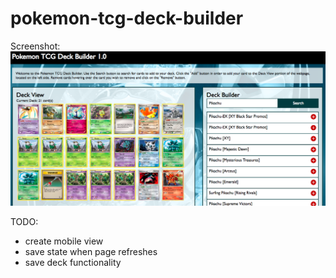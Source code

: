 # pokemon-tcg-deck-builder

Screenshot:
![Pokemon Deck Builder Screenshot](https://github.com/wguo91/pokemon-tcg-deck-builder/blob/master/images/screenshots/deckbuilder_screenshot.png)

TODO:
- create mobile view
- save state when page refreshes
- save deck functionality
